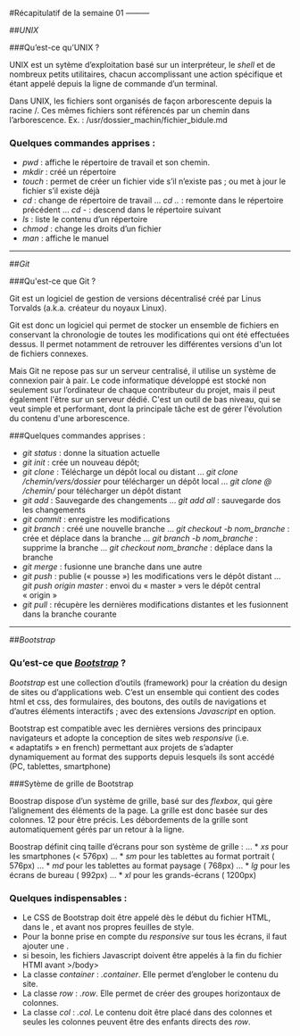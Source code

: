 #Récapitulatif de la semaine 01
———

##_UNIX_

###Qu’est-ce qu’UNIX ?

UNIX est un sytème d’exploitation basé sur un interpréteur, le *shell* et de nombreux petits utilitaires, chacun accomplissant une action spécifique et étant appelé depuis la ligne de commande d’un terminal.

Dans UNIX, les fichiers sont organisés de façon arborescente depuis la racine /.
Ces mêmes fichiers sont référencés par un chemin dans l’arborescence. Ex. : /usr/dossier_machin/fichier_bidule.md


### Quelques commandes apprises :

* *_pwd_* : affiche le répertoire de travail et son chemin.
* *_mkdir_* : créé un répertoire
* *_touch_* : permet de créer un fichier vide s’il n’existe pas ; ou met à jour le fichier s’il existe déjà
* *_cd_* : change de répertoire de travail
… *_cd .._* : remonte dans le répertoire précédent
… *_cd -_* : descend dans le répertoire suivant
* *_ls_* : liste le contenu d’un répertoire
* *_chmod_* : change les droits d’un fichier
* *_man_* : affiche le manuel


***

##_Git_

###Qu'est-ce que Git ?

Git est un logiciel de gestion de versions décentralisé créé par Linus Torvalds (a.k.a.	créateur du noyaux Linux).

Git est donc un logiciel qui permet de stocker un ensemble de fichiers en conservant la chronologie de toutes les modifications qui ont été effectuées dessus. Il permet notamment de retrouver les différentes versions d'un lot de fichiers connexes.

Mais Git ne repose pas sur un serveur centralisé, il utilise un système de connexion pair à pair. Le code informatique développé est stocké non seulement sur l’ordinateur de chaque contributeur du projet, mais il peut également l'être sur un serveur dédié. C'est un outil de bas niveau, qui se veut simple et performant, dont la principale tâche est de gérer l'évolution du contenu d'une arborescence.


###Quelques commandes apprises :

* *_git status_* : donne la situation actuelle
* *_git init_* : crée un nouveau dépôt;
* *_git clone_* : Télécharge un dépôt local ou distant
… *_git clone_ /chemin/vers/dossier* pour télécharger un dépôt local
… *_git clone_ <username>@<url> /chemin/* pour télécharger un dépôt distant
* *_git add_* : Sauvegarde des changements
… *_git add all_* : sauvegarde dos les changements
* *_git commit_* : enregistre les modifications
* *_git branch_* : créé une nouvelle branche
… *_git checkout -b_ nom_branche* : crée et déplace dans la branche
… *_git branch -b_ nom_branche* : supprime la branche
… *_git checkout_ nom_branche* : déplace dans la branche
* *_git merge_* : fusionne une branche dans une autre
* *_git push_* : publie (« pousse ») les modifications vers le dépôt distant
… *_git push_ origin master* : envoi du « master » vers le dépôt central « origin »
* *_git pull_* : récupère les dernières modifications distantes et les fusionnent dans la branche courante



***

##_Bootstrap_

### Qu’est-ce que [*Bootstrap*](https://getbootstrap.com/docs/4.0/getting-started/introduction/) ?

*Bootstrap* est une collection d’outils (framework) pour la création du design de sites ou d’applications web.
C’est un ensemble qui contient des codes html et css, des formulaires, des boutons, des outils de navigations et d’autres éléments interactifs ; avec des extensions *Javascript* en option.

Bootstrap est compatible avec les dernières versions des principaux navigateurs et adopte la conception de sites web *responsive* (i.e. « adaptatifs » en french) permettant aux projets de s’adapter dynamiquement au format des supports depuis lesquels ils sont accédé (PC, tablettes, smartphone)


###Sytème de grille de Bootstrap

Boostrap dispose d’un système de grille, basé sur des *flexbox*, qui gère l’alignement des éléments de la page.
La grille est donc basée sur des colonnes. 12 pour être précis.
Les débordements de la grille sont automatiquement gérés par un retour à la ligne.

Boostrap définit cinq taille d’écrans pour son système de grille :
… * _xs_ pour les smartphones (< 576px)
… * _sm_ pour les tablettes au format portrait ( 576px)
… * _md_ pour les tablettes au format paysage ( 768px)
… * _lg_ pour les écrans de bureau ( 992px)
… * _xl_ pour les grands-écrans ( 1200px)


### Quelques indispensables :

* Le CSS de Bootstrap doit être appelé dès le début du fichier HTML, dans le <head>, et avant nos propres feuilles de style.
* Pour la bonne prise en compte du *responsive* sur tous les écrans, il faut ajouter une <meta viewport>.
* si besoin, les fichiers Javascript doivent être appelés à la fin du fichier HTMl avant >/body>
* La classe _container_ : *.container*. Elle permet d’englober le contenu du site.
* La classe _row_ : *.row*. Elle permet de créer des groupes horizontaux de colonnes.
* La classe _col_ : *.col*. Le contenu doit être placé dans des colonnes et seules les colonnes peuvent être des enfants directs des _row_.
